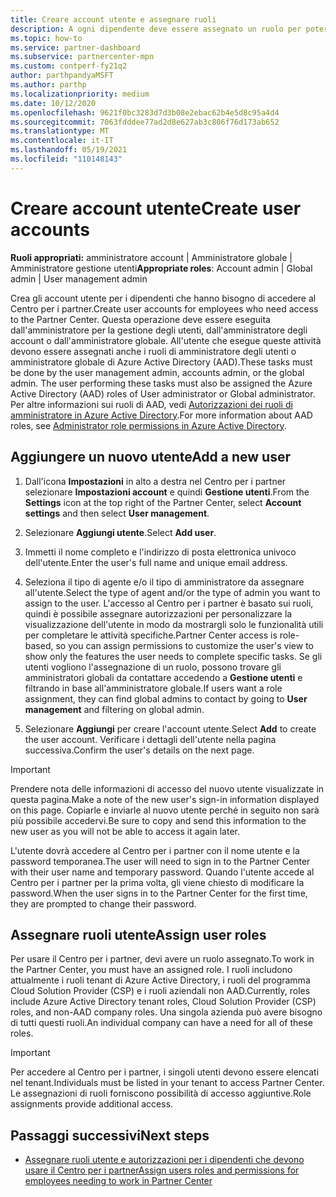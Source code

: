 ```yaml
---
title: Creare account utente e assegnare ruoli
description: A ogni dipendente deve essere assegnato un ruolo per poter accedere al Centro per i partner. Scopri come creare gli account utente, assegnare ruoli e impostare le autorizzazioni.
ms.topic: how-to
ms.service: partner-dashboard
ms.subservice: partnercenter-mpn
ms.custom: contperf-fy21q2
author: parthpandyaMSFT
ms.author: parthp
ms.localizationpriority: medium
ms.date: 10/12/2020
ms.openlocfilehash: 9621f0bc3283d7d3b08e2ebac62b4e5d8c95a4d4
ms.sourcegitcommit: 7063fdddee77ad2d8e627ab3c806f76d173ab652
ms.translationtype: MT
ms.contentlocale: it-IT
ms.lasthandoff: 05/19/2021
ms.locfileid: "110148143"
---
```

# <a name="create-user-accounts"></a><span data-ttu-id="a65fe-104">Creare account utente</span><span class="sxs-lookup"><span data-stu-id="a65fe-104">Create user accounts</span></span>  

<span data-ttu-id="a65fe-105">**Ruoli appropriati:** amministratore account | Amministratore globale | Amministratore gestione utenti</span><span class="sxs-lookup"><span data-stu-id="a65fe-105">**Appropriate roles**: Account admin | Global admin | User management admin</span></span>

<span data-ttu-id="a65fe-106">Crea gli account utente per i dipendenti che hanno bisogno di accedere al Centro per i partner.</span><span class="sxs-lookup"><span data-stu-id="a65fe-106">Create user accounts for employees who need access to the Partner Center.</span></span> <span data-ttu-id="a65fe-107">Questa operazione deve essere eseguita dall'amministratore per la gestione degli utenti, dall'amministratore degli account o dall'amministratore globale. All'utente che esegue queste attività devono essere assegnati anche i ruoli di amministratore degli utenti o amministratore globale di Azure Active Directory (AAD).</span><span class="sxs-lookup"><span data-stu-id="a65fe-107">These tasks must be done by the user management admin, accounts admin, or the global admin. The user performing these tasks must also be assigned the Azure Active Directory (AAD) roles of User administrator or Global administrator.</span></span> <span data-ttu-id="a65fe-108">Per altre informazioni sui ruoli di AAD, vedi [Autorizzazioni dei ruoli di amministratore in Azure Active Directory](/azure/active-directory/users-groups-roles/directory-assign-admin-roles).</span><span class="sxs-lookup"><span data-stu-id="a65fe-108">For more information about AAD roles, see [Administrator role permissions in Azure Active Directory](/azure/active-directory/users-groups-roles/directory-assign-admin-roles).</span></span>

## <a name="add-a-new-user"></a><span data-ttu-id="a65fe-109">Aggiungere un nuovo utente</span><span class="sxs-lookup"><span data-stu-id="a65fe-109">Add a new user</span></span>

1. <span data-ttu-id="a65fe-110">Dall'icona **Impostazioni** in alto a destra nel Centro per i partner selezionare **Impostazioni account** e quindi **Gestione utenti**.</span><span class="sxs-lookup"><span data-stu-id="a65fe-110">From the **Settings** icon at the top right of the Partner Center, select **Account settings** and then select **User management**.</span></span>

2. <span data-ttu-id="a65fe-111">Selezionare **Aggiungi utente**.</span><span class="sxs-lookup"><span data-stu-id="a65fe-111">Select **Add user**.</span></span>

3. <span data-ttu-id="a65fe-112">Immetti il nome completo e l'indirizzo di posta elettronica univoco dell'utente.</span><span class="sxs-lookup"><span data-stu-id="a65fe-112">Enter the user's full name and unique email address.</span></span>

4. <span data-ttu-id="a65fe-113">Seleziona il tipo di agente e/o il tipo di amministratore da assegnare all'utente.</span><span class="sxs-lookup"><span data-stu-id="a65fe-113">Select the type of agent and/or the type of admin you want to assign to the user.</span></span> <span data-ttu-id="a65fe-114">L'accesso al Centro per i partner è basato sui ruoli, quindi è possibile assegnare autorizzazioni per personalizzare la visualizzazione dell'utente in modo da mostrargli solo le funzionalità utili per completare le attività specifiche.</span><span class="sxs-lookup"><span data-stu-id="a65fe-114">Partner Center access is role-based, so you can assign permissions to customize the user's view to show only the features the user needs to complete specific tasks.</span></span>  <span data-ttu-id="a65fe-115">Se gli utenti vogliono l'assegnazione di un ruolo, possono trovare gli amministratori globali da contattare accedendo a **Gestione utenti** e filtrando in base all'amministratore globale.</span><span class="sxs-lookup"><span data-stu-id="a65fe-115">If users want a role assignment, they can find global admins to contact by going to **User management** and filtering on global admin.</span></span>

5. <span data-ttu-id="a65fe-116">Selezionare **Aggiungi** per creare l'account utente.</span><span class="sxs-lookup"><span data-stu-id="a65fe-116">Select **Add** to create the user account.</span></span> <span data-ttu-id="a65fe-117">Verificare i dettagli dell'utente nella pagina successiva.</span><span class="sxs-lookup"><span data-stu-id="a65fe-117">Confirm the user's details on the next page.</span></span>

> [!IMPORTANT]  
> <span data-ttu-id="a65fe-118">Prendere nota delle informazioni di accesso del nuovo utente visualizzate in questa pagina.</span><span class="sxs-lookup"><span data-stu-id="a65fe-118">Make a note of the new user's sign-in information displayed on this page.</span></span> <span data-ttu-id="a65fe-119">Copiarle e inviarle al nuovo utente perché in seguito non sarà più possibile accedervi.</span><span class="sxs-lookup"><span data-stu-id="a65fe-119">Be sure to copy and send this information to the new user as you will not be able to access it again later.</span></span> 

<span data-ttu-id="a65fe-120">L'utente dovrà accedere al Centro per i partner con il nome utente e la password temporanea.</span><span class="sxs-lookup"><span data-stu-id="a65fe-120">The user will need to sign in to the Partner Center with their user name and temporary password.</span></span> <span data-ttu-id="a65fe-121">Quando l'utente accede al Centro per i partner per la prima volta, gli viene chiesto di modificare la password.</span><span class="sxs-lookup"><span data-stu-id="a65fe-121">When the user signs in to the Partner Center for the first time, they are prompted to change their password.</span></span>

## <a name="assign-user-roles"></a><span data-ttu-id="a65fe-122">Assegnare ruoli utente</span><span class="sxs-lookup"><span data-stu-id="a65fe-122">Assign user roles</span></span>

<span data-ttu-id="a65fe-123">Per usare il Centro per i partner, devi avere un ruolo assegnato.</span><span class="sxs-lookup"><span data-stu-id="a65fe-123">To work in the Partner Center, you must have an assigned role.</span></span>  <span data-ttu-id="a65fe-124">I ruoli includono attualmente i ruoli tenant di Azure Active Directory, i ruoli del programma Cloud Solution Provider (CSP) e i ruoli aziendali non AAD.</span><span class="sxs-lookup"><span data-stu-id="a65fe-124">Currently, roles include Azure Active Directory tenant roles, Cloud Solution Provider (CSP) roles, and non-AAD company roles.</span></span> <span data-ttu-id="a65fe-125">Una singola azienda può avere bisogno di tutti questi ruoli.</span><span class="sxs-lookup"><span data-stu-id="a65fe-125">An individual company can have a need for all of these roles.</span></span>

>[!Important]
><span data-ttu-id="a65fe-126">Per accedere al Centro per i partner, i singoli utenti devono essere elencati nel tenant.</span><span class="sxs-lookup"><span data-stu-id="a65fe-126">Individuals must be listed in your tenant to access Partner Center.</span></span> <span data-ttu-id="a65fe-127">Le assegnazioni di ruoli forniscono possibilità di accesso aggiuntive.</span><span class="sxs-lookup"><span data-stu-id="a65fe-127">Role assignments provide additional access.</span></span>

## <a name="next-steps"></a><span data-ttu-id="a65fe-128">Passaggi successivi</span><span class="sxs-lookup"><span data-stu-id="a65fe-128">Next steps</span></span>

- [<span data-ttu-id="a65fe-129">Assegnare ruoli utente e autorizzazioni per i dipendenti che devono usare il Centro per i partner</span><span class="sxs-lookup"><span data-stu-id="a65fe-129">Assign users roles and permissions for employees needing to work in Partner Center</span></span>](permissions-overview.md)
